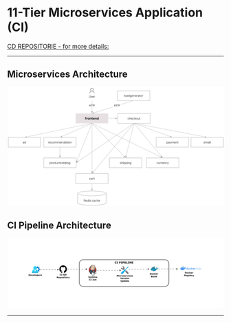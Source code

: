# 11-Tier Microservices Application (CI)

[CD REPOSITORIE - for more details:](https://github.com/lakshithaiam/gitops-microservices-CD.git)


---

## Microservices Architecture

![Microservices Architecture](https://github.com/lakshithaiam/gitops-microservices-CI/blob/main/architecture-diagram.png)


## CI Pipeline Architecture

![CI Pipeline Architecture](https://github.com/lakshithaiam/gitops-microservices-CI/blob/main/CI_Diagram.jpg)

---
